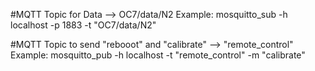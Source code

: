 #MQTT Topic for Data --> OC7/data/N2
Example: mosquitto_sub -h localhost -p 1883 -t "OC7/data/N2"

#MQTT Topic to send "rebooot" and "calibrate" --> "remote_control"
Example: mosquitto_pub -h localhost -t "remote_control" -m "calibrate"

